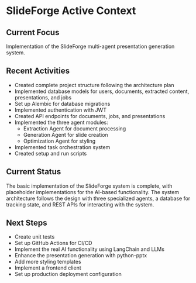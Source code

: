# SlideForge Active Context

## Current Focus
Implementation of the SlideForge multi-agent presentation generation system.

## Recent Activities
- Created complete project structure following the architecture plan
- Implemented database models for users, documents, extracted content, presentations, and jobs
- Set up Alembic for database migrations
- Implemented authentication with JWT
- Created API endpoints for documents, jobs, and presentations
- Implemented the three agent modules:
  - Extraction Agent for document processing
  - Generation Agent for slide creation
  - Optimization Agent for styling
- Implemented task orchestration system
- Created setup and run scripts

## Current Status
The basic implementation of the SlideForge system is complete, with placeholder implementations for the AI-based functionality. The system architecture follows the design with three specialized agents, a database for tracking state, and REST APIs for interacting with the system.

## Next Steps
- Create unit tests
- Set up GitHub Actions for CI/CD
- Implement the real AI functionality using LangChain and LLMs
- Enhance the presentation generation with python-pptx
- Add more styling templates
- Implement a frontend client
- Set up production deployment configuration